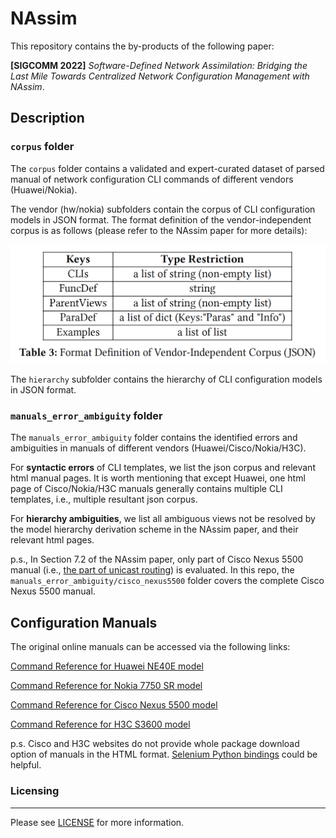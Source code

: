# NAssim

This repository contains the by-products of the following paper: 

**[SIGCOMM 2022]** *Software-Defined Network Assimilation: Bridging the Last Mile Towards Centralized Network Configuration Management with NAssim*. 


## Description

### `corpus` folder

The `corpus` folder contains a validated and expert-curated dataset of parsed manual of network configuration CLI commands of different vendors (Huawei/Nokia). 

The vendor (hw/nokia) subfolders contain the corpus of CLI configuration models in JSON format. The format definition of the vendor-independent corpus is as follows (please refer to the NAssim paper for more details): 

<div align="center">
<img src="./assets/corpusformat.png",  width="600">
</div>

The `hierarchy` subfolder contains the hierarchy of CLI configuration models in JSON format. 


### `manuals_error_ambiguity` folder

The `manuals_error_ambiguity` folder contains the identified errors and ambiguities in manuals of different vendors (Huawei/Cisco/Nokia/H3C). 

For **syntactic errors** of CLI templates, we list the json corpus and relevant html manual pages. 
It is worth mentioning that except Huawei, one html page of Cisco/Nokia/H3C manuals generally contains multiple CLI templates, i.e., multiple resultant json corpus. 

For **hierarchy ambiguities**, we list all ambiguous views not be resolved by the model hierarchy derivation scheme in the NAssim paper, and their relevant html pages.  

p.s., In Section 7.2 of the NAssim paper, only part of Cisco Nexus 5500 manual (i.e., [the part of unicast routing](https://www.cisco.com/c/en/us/td/docs/switches/datacenter/nexus5500/sw/command/reference/unicast/n5500-ucast-cr.html)) is evaluated. In this repo, the `manuals_error_ambiguity/cisco_nexus5500` folder covers the complete Cisco Nexus 5500 manual.

## Configuration Manuals 

The original online manuals can be accessed via the following links:

[Command Reference for Huawei NE40E model](https://support.huawei.com/hedex/hdx.do?docid=EDOC1100218869&lang=en&idPath=24030814%7C9856750%7C22715517%7C9858933%7C15837)

[Command Reference for Nokia 7750 SR model](https://documentation.nokia.com/cgi-bin/doc_list.pl)

[Command Reference for Cisco Nexus 5500 model](https://www.cisco.com/c/en/us/support/switches/nexus-5000-series-switches/products-command-reference-list.html)

[Command Reference for H3C S3600 model](http://www.h3c.com/en/Support/Resource_Center/HK/Switches/H3C_S3600/H3C_S3600_Series_Switches/Technical_Documents/Command/Command/H3C_S3600_CM-Release_1510(V1.04)/)

p.s. Cisco and H3C websites do not provide whole package download option of manuals in the HTML format. [Selenium Python bindings](https://selenium-python.readthedocs.io/) could be helpful. 

### Licensing
---
Please see [LICENSE](./LICENSE) for more information.